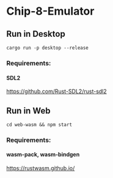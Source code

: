 # Chip-8-Emulator

## Run in Desktop

```shell
cargo run -p desktop --release
```
### Requirements:

#### SDL2
https://github.com/Rust-SDL2/rust-sdl2





## Run in Web

```shell
cd web-wasm && npm start
```

### Requirements:

#### wasm-pack, wasm-bindgen
https://rustwasm.github.io/
